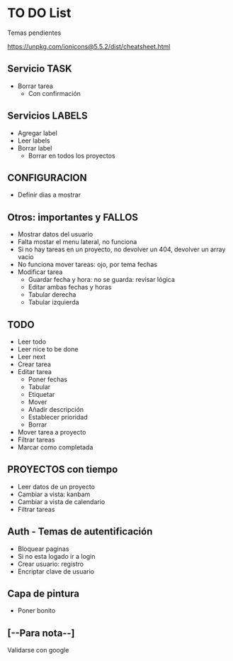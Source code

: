 # TO DO List

Temas pendientes

https://unpkg.com/ionicons@5.5.2/dist/cheatsheet.html

## Servicio TASK

- Borrar tarea
  - Con confirmación

## Servicios LABELS

- Agregar label
- Leer labels
- Borrar label
  - Borrar en todos los proyectos

## CONFIGURACION

- Definir dias a mostrar

## Otros: importantes y FALLOS

- Mostrar datos del usuario
- Falta mostar el menu lateral, no funciona
- Si no hay tareas en un proyecto, no devolver un 404, devolver un array vacio
- No funciona mover tareas: ojo, por tema fechas
- Modificar tarea
  - Guardar fecha y hora: no se guarda: revisar lógica
  - Editar ambas fechas y horas
  - Tabular derecha
  - Tabular izquierda

## TODO

- Leer todo
- Leer nice to be done
- Leer next
- Crear tarea
- Editar tarea
  - Poner fechas
  - Tabular
  - Etiquetar
  - Mover
  - Añadir descripción
  - Establecer prioridad
  - Borrar
- Mover tarea a proyecto
- Filtrar tareas
- Marcar como completada

## PROYECTOS con tiempo

- Leer datos de un proyecto
- Cambiar a vista: kanbam
- Cambiar a vista de calendario
- Filtrar tareas

## Auth - Temas de autentificación

- Bloquear paginas
- Si no esta logado ir a login
- Crear usuario: registro
- Encriptar clave de usuario

## Capa de pintura

- Poner bonito

## [--Para nota--]

Validarse con google
